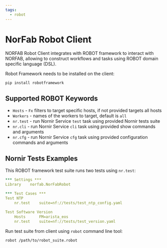 ```yaml
---
tags:
  - robot
---
```


# NorFab Robot Client

NORFAB Robot Client integrates with ROBOT framework to interact 
with NORFAB, allowing to construct workflows and tasks using 
ROBOT domain specific language (DSL).

Robot Framework needs to be installed on the client:

```
pip install robotframework
```

## Supported ROBOT Keywords    

* ``Hosts`` - ``Fx`` filters to target specific hosts, if not 
    provided targets all hosts
* ``Workers`` - names of the workers to target, default is ``all``
* ``nr.test`` - run Nornir Service ``test`` task using 
    provided Nornir tests suite
* ``nr.cli`` - run Nornir Service ``cli`` task using 
    provided show commands and arguments
* ``nr.cfg`` - run Nornir Service ``cfg`` task using 
    provided configuration commands and arguments
    
## Nornir Tests Examples

This ROBOT framework test suite runs two tests using ``nr.test``:

``` yaml title="/path/to/robot_suite.robot"
*** Settings ***
Library    norfab.NorFabRobot

*** Test Cases ***
Test NTP
    nr.test    suite=nf://tests/test_ntp_config.yaml
    
Test Software Version
    Hosts      FM=arista_eos
    nr.test    suite=nf://tests/test_version.yaml
```
   
Run test suite from client using ``robot`` command line tool:

```
robot /path/to/robot_suite.robot
```